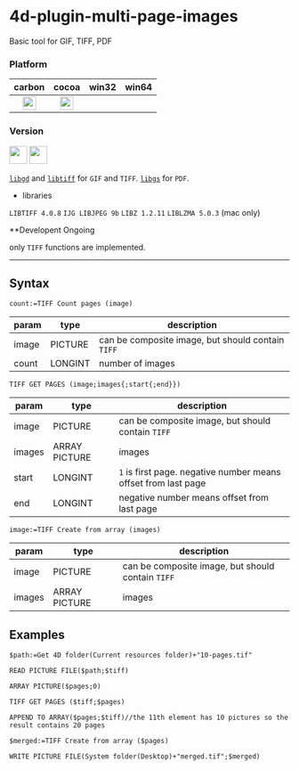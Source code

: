 # 4d-plugin-multi-page-images
Basic tool for GIF, TIFF, PDF

### Platform

| carbon | cocoa | win32 | win64 |
|:------:|:-----:|:---------:|:---------:|
|<img src="https://cloud.githubusercontent.com/assets/1725068/22371562/1b091f0a-e4db-11e6-8458-8653954a7cce.png" width="24" height="24" />|<img src="https://cloud.githubusercontent.com/assets/1725068/22371562/1b091f0a-e4db-11e6-8458-8653954a7cce.png" width="24" height="24" />|||

### Version

<img src="https://cloud.githubusercontent.com/assets/1725068/18940649/21945000-8645-11e6-86ed-4a0f800e5a73.png" width="32" height="32" /> <img src="https://cloud.githubusercontent.com/assets/1725068/18940648/2192ddba-8645-11e6-864d-6d5692d55717.png" width="32" height="32" />

[``libgd``](https://github.com/libgd/libgd) and [``libtiff``](http://www.simplesystems.org/libtiff/) for ``GIF`` and ``TIFF``. [``libgs``](https://ghostscript.com/) for ``PDF``.

* libraries

``LIBTIFF 4.0.8``
``IJG LIBJPEG 9b``
``LIBZ 1.2.11``
``LIBLZMA 5.0.3`` (mac only)

**Developent Ongoing

only ``TIFF`` functions are implemented.

---

## Syntax

```
count:=TIFF Count pages (image)
```

param|type|description
------------|------|----
image|PICTURE|can be composite image, but should contain ``TIFF``
count|LONGINT|number of images

```
TIFF GET PAGES (image;images{;start{;end}})
```

param|type|description
------------|------|----
image|PICTURE|can be composite image, but should contain ``TIFF``
images|ARRAY PICTURE|images
start|LONGINT|``1`` is first page. negative number means offset from last page
end|LONGINT|negative number means offset from last page

```
image:=TIFF Create from array (images)
```

param|type|description
------------|------|----
image|PICTURE|can be composite image, but should contain ``TIFF``
images|ARRAY PICTURE|images

## Examples

```
$path:=Get 4D folder(Current resources folder)+"10-pages.tif"

READ PICTURE FILE($path;$tiff)

ARRAY PICTURE($pages;0)

TIFF GET PAGES ($tiff;$pages)

APPEND TO ARRAY($pages;$tiff)//the 11th element has 10 pictures so the result contains 20 pages

$merged:=TIFF Create from array ($pages)

WRITE PICTURE FILE(System folder(Desktop)+"merged.tif";$merged)
```
